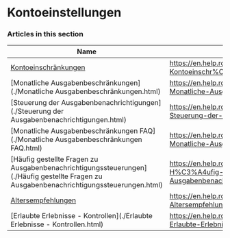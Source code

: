 # Kontoeinstellungen  
### Articles in this section
Name|URL
-|-
[Kontoeinschränkungen](./Kontoeinschränkungen.html) |https://en.help.roblox.com/hc/de/articles/360000375686-Kontoeinschr%C3%A4nkungen
[Monatliche Ausgabenbeschränkungen](./Monatliche Ausgabenbeschränkungen.html) |https://en.help.roblox.com/hc/de/articles/4409125091348-Monatliche-Ausgabenbeschr%C3%A4nkungen
[Steuerung der Ausgabenbenachrichtigungen](./Steuerung der Ausgabenbenachrichtigungen.html) |https://en.help.roblox.com/hc/de/articles/4409139163412-Steuerung-der-Ausgabenbenachrichtigungen
[Monatliche Ausgabenbeschränkungen FAQ](./Monatliche Ausgabenbeschränkungen FAQ.html) |https://en.help.roblox.com/hc/de/articles/4409558125460-Monatliche-Ausgabenbeschr%C3%A4nkungen-FAQ
[Häufig gestellte Fragen zu Ausgabenbenachrichtigungssteuerungen](./Häufig gestellte Fragen zu Ausgabenbenachrichtigungssteuerungen.html) |https://en.help.roblox.com/hc/de/articles/4409296123796-H%C3%A4ufig-gestellte-Fragen-zu-Ausgabenbenachrichtigungssteuerungen
[Altersempfehlungen](./Altersempfehlungen.html) |https://en.help.roblox.com/hc/de/articles/8862768451604-Altersempfehlungen
[Erlaubte Erlebnisse - Kontrollen](./Erlaubte Erlebnisse - Kontrollen.html) |https://en.help.roblox.com/hc/de/articles/8863284850196-Erlaubte-Erlebnisse-Kontrollen